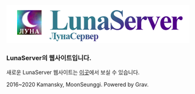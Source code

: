![](/assets/logo.png)

### LunaServer의 웹사이트입니다.

새로운 LunaServer 웹사이트는 [이곳](http://luna.mcmoonserver.com)에서 보실 수 있습니다.  

2016~2020 Kamansky, MoonSeunggi. Powered by Grav.
